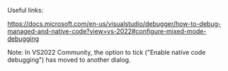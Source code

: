 Useful links:

https://docs.microsoft.com/en-us/visualstudio/debugger/how-to-debug-managed-and-native-code?view=vs-2022#configure-mixed-mode-debugging

Note: In VS2022 Community, the option to tick ("Enable native code debugging") has moved to another dialog. 